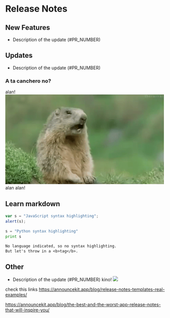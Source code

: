 # Release Notes

## New Features
* Description of the update (#PR_NUMBER)

## Updates
* Description of the update (#PR_NUMBER)

### A ta canchero no?
alan!
![](./release_0.0.1-mojito/alan.gif)
alan alan!

## Learn markdown
```javascript
var s = "JavaScript syntax highlighting";
alert(s);
```
 
```python
s = "Python syntax highlighting"
print s
```
 
```
No language indicated, so no syntax highlighting. 
But let's throw in a <b>tag</b>.
```

## Other
* Description of the update (#PR_NUMBER)
kino!
![](./release_0.0.1-mojito/kino.gif)

check this links
https://announcekit.app/blog/release-notes-templates-real-examples/

https://announcekit.app/blog/the-best-and-the-worst-app-release-notes-that-will-inspire-you/ 